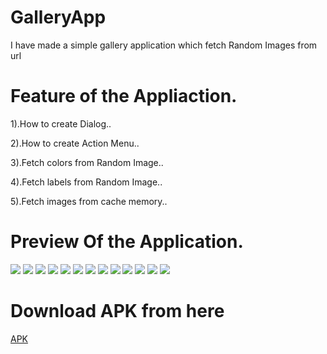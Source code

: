 # GalleryApp

I have made a simple gallery application
which fetch Random Images from url


# Feature of the Appliaction.

1).How to create Dialog..

2).How to create Action Menu..

3).Fetch colors from Random Image..

4).Fetch labels from Random Image..

5).Fetch images from cache memory..


# Preview  Of the Application.

![](https://github.com/alein249/GalleryApp/blob/master/app/src/main/res/drawable/gal1.jpg)
![](https://github.com/alein249/GalleryApp/blob/master/app/src/main/res/drawable/gal2.jpg)
![](https://github.com/alein249/GalleryApp/blob/master/app/src/main/res/drawable/gal3.jpg)
![](https://github.com/alein249/GalleryApp/blob/master/app/src/main/res/drawable/gal4.jpg)
![](https://github.com/alein249/GalleryApp/blob/master/app/src/main/res/drawable/gal5.jpg)
![](https://github.com/alein249/GalleryApp/blob/master/app/src/main/res/drawable/gal6.jpg)
![](https://github.com/alein249/GalleryApp/blob/master/app/src/main/res/drawable/gal7.jpg)
![](https://github.com/alein249/GalleryApp/blob/master/app/src/main/res/drawable/gal8.jpg)
![](https://github.com/alein249/GalleryApp/blob/master/app/src/main/res/drawable/gal9.jpg)
![](https://github.com/alein249/GalleryApp/blob/master/app/src/main/res/drawable/gal10.jpg)
![](https://github.com/alein249/GalleryApp/blob/master/app/src/main/res/drawable/gal11.jpg)
![](https://github.com/alein249/GalleryApp/blob/master/app/src/main/res/drawable/gal12.jpg)
![](https://github.com/alein249/GalleryApp/blob/master/app/src/main/res/drawable/gal13.jpg)

# Download APK from here

[APK](https://github.com/alein249/GalleryApp/releases/download/latest/app-release.apk)
